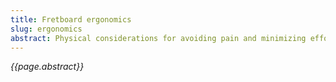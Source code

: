 ```yaml
---
title: Fretboard ergonomics
slug: ergonomics
abstract: Physical considerations for avoiding pain and minimizing effort.
---
```


*{{page.abstract}}*
